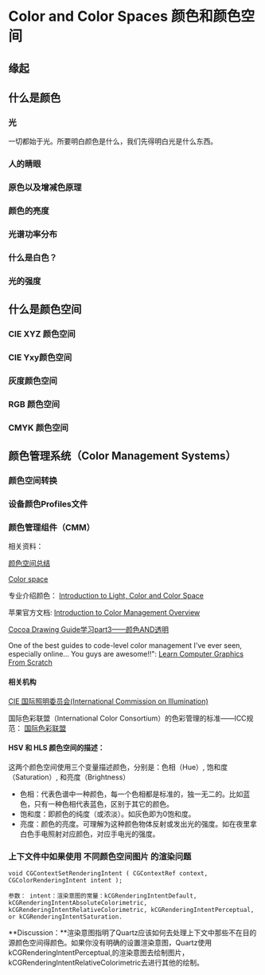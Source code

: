 # Color and Color Spaces 颜色和颜色空间
## 缘起

## 什么是颜色
### 光
一切都始于光。所要明白颜色是什么，我们先得明白光是什么东西。

### 人的睛眼

### 原色以及增减色原理

### 颜色的亮度

### 光谱功率分布

### 什么是白色？

### 光的强度

## 什么是颜色空间
### CIE XYZ 颜色空间

### CIE Yxy颜色空间

### 灰度颜色空间

### RGB 颜色空间

### CMYK 颜色空间

## 颜色管理系统（Color Management Systems）
### 颜色空间转换
### 设备颜色Profiles文件
### 颜色管理组件（CMM）




相关资料：

[颜色空间总结](http://blog.csdn.net/lg1259156776/article/details/48317339)

[Color space](https://en.wikipedia.org/wiki/Color_space 'en.wikipedia.org')

专业介绍颜色：
[Introduction to Light, Color and Color Space](http://www.scratchapixel.com/lessons/digital-imaging/colors/color-space?url=digital-imaging/colors/color-space)

苹果官方文档: [Introduction to Color Management Overview](https://developer.apple.com/library/content/documentation/GraphicsImaging/Conceptual/csintro/csintro_intro/csintro_intro.html)

[Cocoa Drawing Guide学习part3——颜色AND透明](http://blog.noark9.com/2014/01/28/cocoa-drawing-guide-study-part-3/)

One of the best guides to code-level color management I've ever seen, especially online... You guys are awesome!!":
[Learn Computer Graphics From Scratch](http://www.scratchapixel.com/index.php?redirect)

#### 相关机构
[CIE 国际照明委员会(International Commission on Illumination)](http://www.cie.co.at/index.php/Research+Strategy?service=restart)

国际色彩联盟（International Color Consortium）的色彩管理的标准——ICC规范：
[国际色彩联盟](http://www.color.org/index.xalter)
#### HSV 和 HLS 颜色空间的描述：

这两个颜色空间使用三个变量描述颜色，分别是：色相（Hue）, 饱和度（Saturation）, 和亮度（Brightness）

* 色相：代表色谱中一种颜色，每一个色相都是标准的，独一无二的。比如蓝色，只有一种色相代表蓝色，区别于其它的颜色。
* 饱和度：即颜色的纯度（或浓淡）。如灰色即为0饱和度。
* 亮度：颜色的亮度。可理解为这种颜色物体反射或发出光的强度。如在夜里拿白色手电照射对应颜色，对应手电光的强度。


### 上下文件中如果使用 不同颜色空间图片 的渲染问题

```
void CGContextSetRenderingIntent ( CGContextRef context, CGColorRenderingIntent intent );

参数： intent：渲染意图的常量：kCGRenderingIntentDefault, kCGRenderingIntentAbsoluteColorimetric, kCGRenderingIntentRelativeColorimetric, kCGRenderingIntentPerceptual, or kCGRenderingIntentSaturation.
```
**Discussion：**渲染意图指明了Quartz应该如何去处理上下文中那些不在目的源颜色空间得颜色。如果你没有明确的设置渲染意图，Quartz使用 kCGRenderingIntentPerceptual,的渲染意图去绘制图片，kCGRenderingIntentRelativeColorimetric去进行其他的绘制。